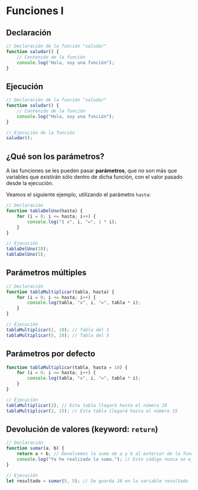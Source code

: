 # **Funciones I**

## **Declaración**

```js
// Declaración de la función "saludar"
function saludar() {
    // Contenido de la función
    console.log("Hola, soy una función");
}
```

## **Ejecución**

```js
// Declaración de la función "saludar"
function saludar() {
    // Contenido de la función
    console.log("Hola, soy una función");
}

// Ejecución de la función
saludar();
```

## **¿Qué son los parámetros?**

A las funciones se les pueden pasar **parámetros**, que no son más que variables que existirán sólo dentro de dicha función, con el valor pasado desde la ejecución.

Veamos el siguiente ejemplo, utilizando el parámetro `hasta`:

```js
// Declaración
function tablaDelUno(hasta) {
    for (i = 0; i <= hasta; i++) {
        console.log("1 x", i, "=", 1 * i);
    }
}

// Ejecución
tablaDelUno(10);
tablaDelUno(5);
```

## **Parámetros múltiples**

```js
// Declaración
function tablaMultiplicar(tabla, hasta) {
    for (i = 0; i <= hasta; i++) {
        console.log(tabla, "x", i, "=", tabla * i);
    }
}

// Ejecución
tablaMultiplicar(1, 10); // Tabla del 1
tablaMultiplicar(5, 10); // Tabla del 5
```

## **Parámetros por defecto**

```js
function tablaMultiplicar(tabla, hasta = 10) {
    for (i = 0; i <= hasta; i++) {
        console.log(tabla, "x", i, "=", tabla * i);
    }
}

// Ejecución
tablaMultiplicar(2); // Esta tabla llegará hasta el número 10
tablaMultiplicar(2, 15); // Esta tabla llegará hasta el número 15
```

## **Devolución de valores (keyword: `return`)**

```js
// Declaración
function sumar(a, b) {
    return a + b; // Devolvemos la suma de a y b al exterior de la función
    console.log("Ya he realizado la suma."); // Este código nunca se ejecutará
}

// Ejecución
let resultado = sumar(5, 5); // Se guarda 10 en la variable resultado
```